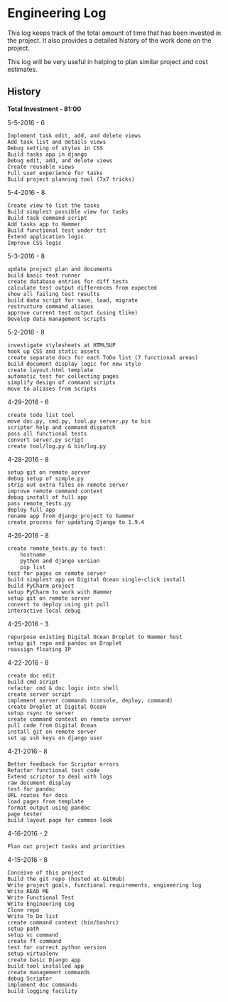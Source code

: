 # Engineering Log

This log keeps track of the total amount of time that has been invested in the
project.   It also provides a detailed history of the work done on the project.

This log will be very useful in helping to plan similar project and cost
estimates.


## History

**Total Investment - 81:00**

5-5-2016 - 6

    Implement task edit, add, and delete views
    Add task list and details views
    Debug setting of styles in CSS
    Build tasks app in django
    Debug edit, add, and delete views
    Create reusable views
    Full user experience for tasks
    Build project planning tool (7x7 tricks)

5-4-2016 - 8 

    Create view to list the tasks
    Build simplest possible view for tasks
    Build task command script
    Add tasks app to Hammer
    Build functional test under tst
    Extend application logic
    Improve CSS logic

5-3-2016 - 8 

    update project plan and documents
    build basic test runner
    create database entries for diff tests
    calculate test output differences from expected
    show all failing test results
    build data script for save, load, migrate
    restructure command aliases 
    approve current test output (using tlike)
    Develop data management scripts

5-2-2016 - 8 

    investigate stylesheets at HTML5UP
    hook up CSS and static assets
    create separate docs for each ToDo list (7 functional areas)
    build document display logic for new style
    create layout.html template
    automatic test for collecting pages
    simplify design of command scripts
    move to aliases from scripts

4-29-2016 - 6 

    create todo list tool
    move doc.py, cmd.py, tool.py server.py to bin
    scriptor help and command dispatch
    pass all functional tests
    convert server.py script
    create tool/log.py & bin/log.py
    
4-28-2016 - 8

    setup git on remote server
    debug setup of simple.py
    strip out extra files on remote server
    improve remote command context
    debug install of full app
    pass remote_tests.py
    deploy full app
    rename app from django_project to hammer
    create process for updating Django to 1.9.4


4-26-2016 - 8

    create remote_tests.py to test:
        hostname
        python and django version
        pip list
    test for pages on remote server
    build simplest app on Digital Ocean single-click install
    build PyCharm project
    setup PyCharm to work with Hammer
    setup git on remote server
    convert to deploy using git pull
    interactive local debug
    

4-25-2016 - 3

    repurpose existing Digital Ocean Droplet to Hammer host
    setup git repo and pandoc on Droplet
    reassign floating IP

4-22-2016 - 8

    create doc edit
    build cmd script
    refactor cmd & doc logic into shell
    create server script
    implement server commands (console, deploy, command)
    create Droplet at Digital Ocean
    setup rsync to server
    create command context on remote server
    pull code from Digital Ocean
    install git on remote server
    set up ssh keys on django user

4-21-2016 - 8

    Better feedback for Scriptor errors
    Refactor functional test code
    Extend scriptor to deal with logs
    raw document display
    test for pandoc
    URL routes for docs
    load pages from template
    format output using pandoc
    page tester
    build layout page for common look

4-16-2016 - 2

    Plan out project tasks and priorities

4-15-2016 - 8

    Conceive of this project
    Build the git repo (hosted at GitHub)
    Write project goals, functional requirements, engineering log
    Write READ ME
    Write Functional Test
    Write Engineering Log
    Clone repo
    Write To Do list
    create command context (bin/bashrc)
    setup path
    setup vc command
    create ft command
    test for correct python version
    setup virtualenv
    create basic Django app
    build tool installed app
    create management commands
    debug Scriptor
    implement doc commands
    build logging facility
